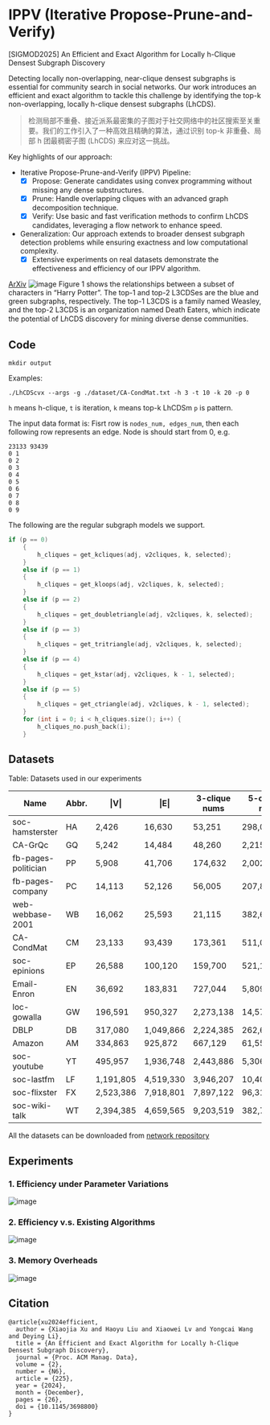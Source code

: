 # IPPV (Iterative Propose-Prune-and-Verify)
[SIGMOD2025] An Efficient and Exact Algorithm for Locally h-Clique Densest Subgraph Discovery

Detecting locally non-overlapping, near-clique densest subgraphs is essential for community search in social networks. Our work introduces an efficient and exact algorithm to tackle this challenge by identifying the top-k non-overlapping, locally h-clique densest subgraphs (LhCDS).

> 检测局部不重叠、接近派系最密集的子图对于社交网络中的社区搜索至关重要。我们的工作引入了一种高效且精确的算法，通过识别 top-k 非重叠、局部 h 团最稠密子图 (LhCDS) 来应对这一挑战。

Key highlights of our approach:

- Iterative Propose-Prune-and-Verify (IPPV) Pipeline: 
  - [x] Propose: Generate candidates using convex programming without missing any dense substructures.
  - [x] Prune: Handle overlapping cliques with an advanced graph decomposition technique.
  - [x] Verify: Use basic and fast verification methods to confirm LhCDS candidates, leveraging a flow network to enhance speed.
- Generalization: Our approach extends to broader densest subgraph detection problems while ensuring exactness and low computational complexity.
  - [x] Extensive experiments on real datasets demonstrate the effectiveness and efficiency of our IPPV algorithm.

[ArXiv](https://www.arxiv.org/abs/2408.14022)
![image](https://github.com/user-attachments/assets/84075e89-39bb-4122-9172-feacd6308a82)
Figure 1 shows the relationships between a subset of characters in “Harry Potter”. The top-1 and top-2 L3CDSes are the blue and green subgraphs, respectively. The top-1 L3CDS is a family named Weasley, and the top-2 L3CDS is an organization named Death Eaters, which indicate the potential of LℎCDS discovery for mining diverse dense communities.
## Code
`mkdir output` 

 Examples:  

`./LhCDScvx --args -g ./dataset/CA-CondMat.txt -h 3 -t 10 -k 20 -p 0` 

`h` means h-clique, `t` is iteration, `k` means top-k LhCDSm `p` is pattern.

The input data format is: 
Fisrt row is `nodes_num, edges_num`, then each following row represents an edge. Node is should start from 0, e.g.
```csv
23133 93439
0 1
0 2
0 3
0 4
0 5
0 6
0 7
0 8
0 9
```

The following are the regular subgraph models we support.

``` cpp
if (p == 0)
    {
        h_cliques = get_kcliques(adj, v2cliques, k, selected);
    }
    else if (p == 1)
    {
        h_cliques = get_kloops(adj, v2cliques, k, selected);
    }
    else if (p == 2)
    {
        h_cliques = get_doubletriangle(adj, v2cliques, k, selected);
    }
    else if (p == 3)
    {
        h_cliques = get_tritriangle(adj, v2cliques, k, selected);
    }
    else if (p == 4)
    {
        h_cliques = get_kstar(adj, v2cliques, k - 1, selected);
    }
    else if (p == 5)
    {
        h_cliques = get_ctriangle(adj, v2cliques, k - 1, selected);
    }
    for (int i = 0; i < h_cliques.size(); i++) {
        h_cliques_no.push_back(i);
    }
```
## Datasets
Table: Datasets used in our experiments

| **Name**             | **Abbr.** | **\|V\|** | **\|E\|** | 3-clique nums | 5-cliques num|
|----------------------|-----------|-----------|-----------|------------------|------------------|
| soc-hamsterster       | HA        | 2,426     | 16,630    | 53,251           | 298,013          |
| CA-GrQc              | GQ        | 5,242     | 14,484    | 48,260           | 2,215,500        |
| fb-pages-politician   | PP        | 5,908     | 41,706    | 174,632          | 2,002,250        |
| fb-pages-company      | PC        | 14,113    | 52,126    | 56,005           | 207,829          |
| web-webbase-2001      | WB        | 16,062    | 25,593    | 21,115           | 382,674          |
| CA-CondMat            | CM        | 23,133    | 93,439    | 173,361          | 511,088          |
| soc-epinions          | EP        | 26,588    | 100,120   | 159,700          | 521,106          |
| Email-Enron           | EN        | 36,692    | 183,831   | 727,044          | 5,809,356        |
| loc-gowalla           | GW        | 196,591   | 950,327   | 2,273,138        | 14,570,875       |
| DBLP                 | DB        | 317,080   | 1,049,866 | 2,224,385        | 262,663,639      |
| Amazon               | AM        | 334,863   | 925,872   | 667,129          | 61,551           |
| soc-youtube           | YT        | 495,957   | 1,936,748 | 2,443,886        | 5,306,643        |
| soc-lastfm            | LF        | 1,191,805 | 4,519,330 | 3,946,207        | 10,404,656       |
| soc-flixster          | FX        | 2,523,386 | 7,918,801 | 7,897,122        | 96,315,278       |
| soc-wiki-talk         | WT        | 2,394,385 | 4,659,565 | 9,203,519        | 382,777,822      |

All the datasets can be downloaded from [network repository](https://networkrepository.com/)

## Experiments
### 1. Efficiency under Parameter Variations
![image](https://github.com/user-attachments/assets/bd66566b-08e4-4b8e-aa09-3c8021076222)
### 2. Efficiency v.s. Existing Algorithms
![image](https://github.com/user-attachments/assets/953d3a2e-921c-4539-91be-eb52b396dcc6)
### 3. Memory Overheads
![image](https://github.com/user-attachments/assets/ca39b3cf-f031-4e0f-962f-4232653fc9b2)



## Citation

```
@article{xu2024efficient,
  author = {Xiaojia Xu and Haoyu Liu and Xiaowei Lv and Yongcai Wang and Deying Li},
  title = {An Efficient and Exact Algorithm for Locally h-Clique Densest Subgraph Discovery},
  journal = {Proc. ACM Manag. Data},
  volume = {2},
  number = {N6},
  article = {225},
  year = {2024},
  month = {December},
  pages = {26},
  doi = {10.1145/3698800}
}
```
